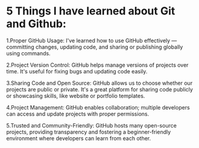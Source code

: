 # 5 Things I have learned about Git and Github:

1.Proper GitHub Usage: I've learned how to use GitHub effectively — committing changes, updating code, and sharing or publishing globally using commands.

2.Project Version Control: GitHub helps manage versions of projects over time. It's useful for fixing bugs and updating code easily.

3.Sharing Code and Open Source: GitHub allows us to choose whether our projects are public or private. It's a great platform for sharing code publicly or showcasing skills, like website or portfolio templates.

4.Project Management: GitHub enables collaboration; multiple developers can access and update projects with proper permissions.

5.Trusted and Community-Friendly: GitHub hosts many open-source projects, providing transparency and fostering a beginner-friendly environment where developers can learn from each other. 
